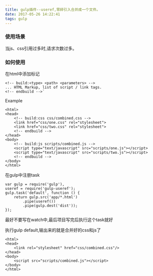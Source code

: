 ```yaml
---
title: gulp插件--useref,零碎引入合并成一个文件。
date: 2017-05-26 14:22:41
tags: gulp
---
```

### 使用场景</br>
当js、css引用过多时,请求次数过多。</br>
### 如何使用 </br>
在html中添加标记

    <!-- build:<type> <path> <parameters> -->
    ... HTML Markup, list of script / link tags.
    <!-- endbuild -->`
Example

    <html>
    <head>
        <!-- build:css css/combined.css -->
        <link href="css/one.css" rel="stylesheet">
        <link href="css/two.css" rel="stylesheet">
        <!-- endbuild -->
    </head>
    <body>
        <!-- build:js scripts/combined.js -->
        <script type="text/javascript" src="scripts/one.js"></script> 
        <script type="text/javascript" src="scripts/two.js"></script> 
        <!-- endbuild -->
    </body>
    </html>
在gulp中注册task

    var gulp = require('gulp'),
    useref = require('gulp-useref');
    gulp.task('default', function () {
        return gulp.src('app/*.html')
            .pipe(useref())
            .pipe(gulp.dest('dist'));
    });
最好不要写在watch中,最后项目写完后执行这个task就好

执行gulp default,输出来的就是合并好的css和js了

    <html>
    <head>
        <link rel="stylesheet" href="css/combined.css"/>
    </head>
    <body>
        <script src="scripts/combined.js"></script> 
    </body>
    </html>